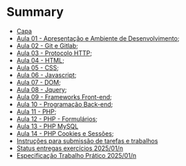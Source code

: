 # Summary

- [Capa](./00_capa.md)
- [Aula 01 - Apresentação e Ambiente de Desenvolvimento](./aula_01.md);
- [Aula 02 - Git e Gitlab](./aula_02_git.md);
- [Aula 03 - Protocolo HTTP](./aula_03_http.md);
- [Aula 04 - HTML](./aula_04_html.md);
- [Aula 05 - CSS](./aula_05_css.md);
- [Aula 06 - Javascript](./aula_06_js.md);
- [Aula 07 - DOM](./aula_07_dom.md);
- [Aula 08 - Jquery](./aula_08_jquery.md);
- [Aula 09 - Frameworks Front-end](./aula_09_frameworks_front_end.md); 
- [Aula 10 - Programação Back-end](./aula_10_back_end.md);
- [Aula 11 - PHP](./aula_11_php.md);
- [Aula 12 - PHP - Formulários](./aula_12_php.md);
- [Aula 13 - PHP MySQL](./aula_13_php_mysql.md)
- [Aula 14 - PHP Cookies e Sessões](./aula_14_cookies_session.md);
- [Instruções para submissão de tarefas e trabalhos](./instrucoes_submissao_tarefas_e_trabalhos.md)
- [Status entregas exercícios 2025/01/n](https://github.com/tads-ufpr-alexkutzke/ds122-exercises-reports/blob/main/report_2025_1_n.md)
- [Especificação Trabalho Prático 2025/01/n](./especificacao_trabalho_01_25.md)
